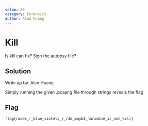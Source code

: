 ```yaml
---
value: 50
category: Forensics
author: Alan Huang
---
```


# Kill

Is kill can fix? Sign the autopsy file?

## Solution

Write up by: Alan Huang

Simply running the given .pcapng file through strings reveals the flag

## Flag

	flag{roses_r_blue_violets_r_r3d_mayb3_harambae_is_not_kill}
